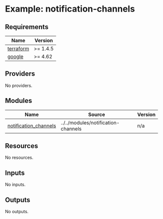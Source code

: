 # Example: notification-channels

<!-- BEGINNING OF PRE-COMMIT-TERRAFORM DOCS HOOK -->
## Requirements

| Name | Version |
|------|---------|
| <a name="requirement_terraform"></a> [terraform](#requirement\_terraform) | >= 1.4.5 |
| <a name="requirement_google"></a> [google](#requirement\_google) | >= 4.62 |

## Providers

No providers.

## Modules

| Name | Source | Version |
|------|--------|---------|
| <a name="module_notification_channels"></a> [notification\_channels](#module\_notification\_channels) | ../../modules/notification-channels | n/a |

## Resources

No resources.

## Inputs

No inputs.

## Outputs

No outputs.
<!-- END OF PRE-COMMIT-TERRAFORM DOCS HOOK -->
